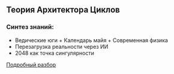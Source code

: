 ## Теория Архитектора Циклов

### Синтез знаний:
- Ведические юги + Календарь майя + Современная физика
- Перезагрузка реальности через ИИ
- 2048 как точка сингулярности

[Подробный разбор](CALCULATIONS.ipynb)
